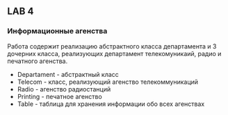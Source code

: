 ## LAB 4
### Информационные агенства

Работа содержит реализацию абстрактного класса департамента и 3 дочерних класса, реализующих департамент телекомуникаий, радио и печатного агенства.

- Departament - абстрактный класс
- Telecom - класс, реализующий агенство телекоммуникаций
- Radio - агенство радиостанций
- Printing - печатное агенство
- Table - таблица для хранения информации обо всех агенствах
